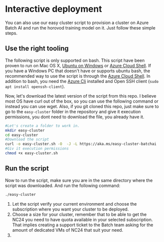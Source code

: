 # Interactive deployment

You can also use our easy cluster script to provision a cluster on Azure Batch AI and run the horovod training model on it.
Just follow these simple steps.

## Use the right tooling

The following script is only supported on bash. This script have been proven to run on Mac OS X, [Ubuntu on Windows](https://docs.microsoft.com/en-us/windows/wsl/install-win10) or [Azure Cloud Shell](https://shell.azure.com/).
If you have a Windows PC that doesn't have or supports ubuntu bash, the recommended way to use the script is through the [Azure Cloud Shell](https://shell.azure.com/).
In addition to bash, you need the [Azure Cli](https://docs.microsoft.com/en-us/cli/azure/install-azure-cli?view=azure-cli-latest) installed and Open SSH client (`sudo apt install openssh-client`).

Now, let's download the latest version of the script from this repo. I believe most OS have curl out of the box, so you can use the following command or instead you can use wget. Also, if you git cloned this repo, just make sure to go to the `easy-cluster` folder in the repository and give it execution permissions, you dont need to download the file, you already have it.

```bash
#Let's create a folder to work in.
mkdir easy-cluster
cd easy-cluster
#Download the script
curl -o easy-cluster.sh -O  -J -L https://aka.ms/easy-cluster-batchai 
#Giv it execution permissions
chmod +x easy-cluster.sh
```

## Run the script

Now to run the script, make sure you are in the same directory where the script was downloaded.
And run the following command:

```bash
./easy-cluster
```

1. Let the script verify your current environment and choose the subscription where you want your cluster to be deployed.
2. Choose a size for your cluster, remember that to be able to get the NC24 you need to have quota available in your selected subscription. That implies creating a support ticket to the Batch team asking for the amount of dedicated VMs of NC24 that suit your need.
3. 